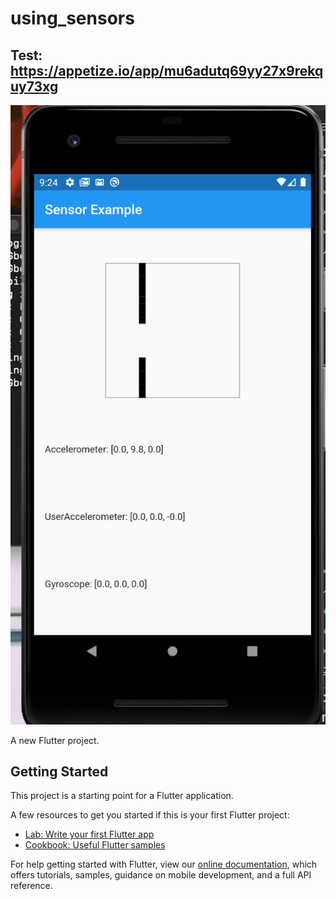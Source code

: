 # using_sensors

## Test: https://appetize.io/app/mu6adutq69yy27x9rekquy73xg

![Screenshot 2020-08-10 at 09.24.11.png](https://raw.githubusercontent.com/gbolahan146/using_sensors_flutter/master/Screenshot%202020-08-10%20at%2009.24.11.png)

A new Flutter project.

## Getting Started

This project is a starting point for a Flutter application.

A few resources to get you started if this is your first Flutter project:

- [Lab: Write your first Flutter app](https://flutter.dev/docs/get-started/codelab)
- [Cookbook: Useful Flutter samples](https://flutter.dev/docs/cookbook)

For help getting started with Flutter, view our
[online documentation](https://flutter.dev/docs), which offers tutorials,
samples, guidance on mobile development, and a full API reference.
